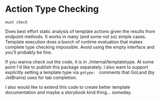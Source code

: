 # Action Type Checking

`muxt check`

Does best effort static analysis of template actions given the results from endpoint methods.
It works in many (and some not so) simple cases.
Template execution does a bunch of runtime evaluation that makes complete type checking impossible.
Avoid using the empty interface and you'll probably be fine.

If you wanna check out the code, it is in ./internal/templatetype.
At some point I'd like to publish this package separately.
I also want to support explicitly setting a template type via `gotype: ` comments that GoLand (by JetBrains) uses for tab completion.

I also would like to extend this code to create better template documentation and maybe a storybook kind thing...
someday. 